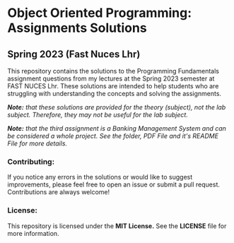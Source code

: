 # Object Oriented Programming: Assignments Solutions
## Spring 2023 (Fast Nuces Lhr)

This repository contains the solutions to the Programming Fundamentals assignment questions from my lectures at the Spring 2023 semester at FAST NUCES Lhr. These solutions are intended to help students who are struggling with understanding the concepts and solving the assignments.

_**Note:** that these solutions are provided for the theory (subject), not the lab subject. Therefore, they may not be useful for the lab subject._

_**Note:** that the third assignment is a Banking Management System and can be considered a whole project. See the folder, PDF File and it's README File for more details._

### Contributing:
If you notice any errors in the solutions or would like to suggest improvements, please feel free to open an issue or submit a pull request. Contributions are always welcome!

### License:
This repository is licensed under the **MIT License.** See the **LICENSE** file for more information.
